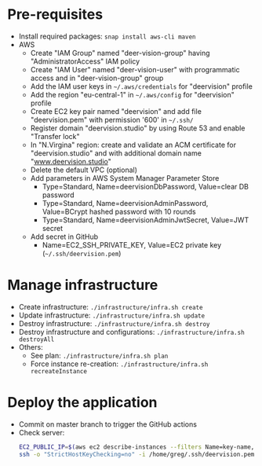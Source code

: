 # Pre-requisites
* Install required packages: `snap install aws-cli maven`
* AWS
  * Create "IAM Group" named "deer-vision-group" having "AdministratorAccess" IAM policy
  * Create "IAM User" named "deer-vision-user" with programmatic access and in "deer-vision-group" group
  * Add the IAM user keys in `~/.aws/credentials` for "deervision" profile
  * Add the region "eu-central-1" in `~/.aws/config` for "deervision" profile
  * Create EC2 key pair named "deervision" and add file "deervision.pem" with permission '600' in `~/.ssh/`
  * Register domain "deervision.studio" by using Route 53 and enable "Transfer lock"
  * In "N.Virgina" region: create and validate an ACM certificate for "deervision.studio" and with additional domain name "www.deervision.studio"
  * Delete the default VPC (optional)
  * Add parameters in AWS System Manager Parameter Store
    * Type=Standard, Name=deervisionDbPassword, Value=clear DB password
    * Type=Standard, Name=deervisionAdminPassword, Value=BCrypt hashed password with 10 rounds
    * Type=Standard, Name=deervisionAdminJwtSecret, Value=JWT secret
  * Add secret in GitHub
    * Name=EC2_SSH_PRIVATE_KEY, Value=EC2 private key (`~/.ssh/deervision.pem`)

# Manage infrastructure
* Create infrastructure: `./infrastructure/infra.sh create`
* Update infrastructure: `./infrastructure/infra.sh update`
* Destroy infrastructure: `./infrastructure/infra.sh destroy`
* Destroy infrastructure and configurations: `./infrastructure/infra.sh destroyAll`
* Others:
  * See plan: `./infrastructure/infra.sh plan`
  * Force instance re-creation: `./infrastructure/infra.sh recreateInstance`

# Deploy the application
* Commit on master branch to trigger the GitHub actions
* Check server:
  ```bash
  EC2_PUBLIC_IP=$(aws ec2 describe-instances --filters Name=key-name,Values=deervision Name=instance-state-name,Values=running --query "Reservations[0].Instances[0].PublicIpAddress" --output text)
  ssh -o "StrictHostKeyChecking=no" -i /home/greg/.ssh/deervision.pem "ubuntu@${EC2_PUBLIC_IP}"
  ```
